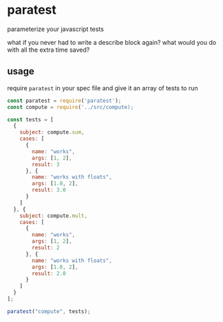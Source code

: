 # paratest
parameterize your javascript tests

what if you never had to write a describe block again? what would you do with all the extra time saved?

## usage
require `paratest` in your spec file and give it an array of tests to run

```js
const paratest = require('paratest');
const compute = require('../src/compute);

const tests = [
  {
    subject: compute.sum,
    cases: [
      {
        name: "works",
        args: [1, 2],
        result: 3
      }, {
        name: "works with floats",
        args: [1.0, 2],
        result: 3.0
      }
    ]
  }, {
    subject: compute.mult,
    cases: [
      {
        name: "works",
        args: [1, 2],
        result: 2
      }, {
        name: "works with floats",
        args: [1.0, 2],
        result: 2.0
      }
    ]
  }
];

paratest("compute", tests);
```
